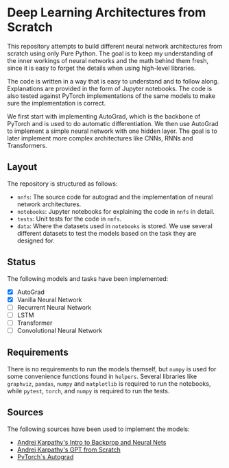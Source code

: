 # Deep Learning Architectures from Scratch

This repository attempts to build different neural network architectures from scratch using only Pure Python. The goal is to keep my understanding of the inner workings of neural networks and the math behind them fresh, since it is easy to forget the details when using high-level libraries.

The code is written in a way that is easy to understand and to follow along. Explanations are provided in the form of Jupyter notebooks. The code is also tested against PyTorch implementations of the same models to make sure the implementation is correct.

We first start with implementing AutoGrad, which is the backbone of PyTorch and is used to do automatic differentiation. We then use AutoGrad to implement a simple neural network with one hidden layer. The goal is to later implement more complex architectures like CNNs, RNNs and Transformers.

## Layout

The repository is structured as follows:

* `nnfs`: The source code for autograd and the implementation of neural network architectures.
* `notebooks`: Jupyter notebooks for explaining the code in `nnfs` in detail.
* `tests`: Unit tests for the code in `nnfs`.
* `data`: Where the datasets used in `notebooks` is stored. We use several different datasets to test the models based on the task they are designed for.

## Status

The following models and tasks have been implemented:

* [x] AutoGrad
* [x] Vanilla Neural Network
* [ ] Recurrent Neural Network
* [ ] LSTM
* [ ] Transformer
* [ ] Convolutional Neural Network

## Requirements

There is no requirements to run the models themself, but `numpy` is used for some convenience functions found in `helpers`. Several libraries like `graphviz`, `pandas`, `numpy` and `matplotlib` is required to run the notebooks, while `pytest`, `torch`, and `numpy` is required to run the tests.

## Sources

The following sources have been used to implement the models:

* [Andrej Karpathy's Intro to Backprop and Neural Nets](https://www.youtube.com/watch?v=VMj-3S1tku0)
* [Andrej Karpathy's GPT from Scratch](https://cs231n.github.io/)
* [PyTorch`s Autograd](https://pytorch.org/docs/stable/notes/autograd.html)
